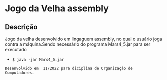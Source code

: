 # Jogo da Velha assembly

## Descrição

Jogo da velha desenvolvido em lingaguem assembly, no qual o usuário joga contra a máquina.Sendo necessário do programa Mars4_5.jar para ser executado

- `$ java -jar Mars4_5.jar` 

```
Desenvolvido em  11/2022 para diciplina de Organização de Computadores.
```
